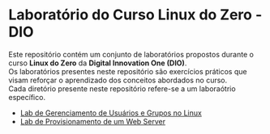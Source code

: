 # Laboratório do Curso Linux do Zero - DIO

Este repositório contém um conjunto de laboratórios propostos durante o curso **Linux do Zero** da **Digital Innovation One (DIO)**.  
Os laboratórios presentes neste repositório são exercícios práticos que visam reforçar o aprendizado dos conceitos abordados no curso.  
Cada diretório presente neste repositório refere-se a um laboraótrio específico.

- [Lab de Gerenciamento de Usuários e Grupos no Linux](https://github.com/x86mota/DIO-LinuxDoZero-LabProject/tree/main/LabIaC)
- [Lab de Provisionamento de um Web Server](https://github.com/x86mota/DIO-LinuxDoZero-LabProject/tree/main/LabWebServer)
